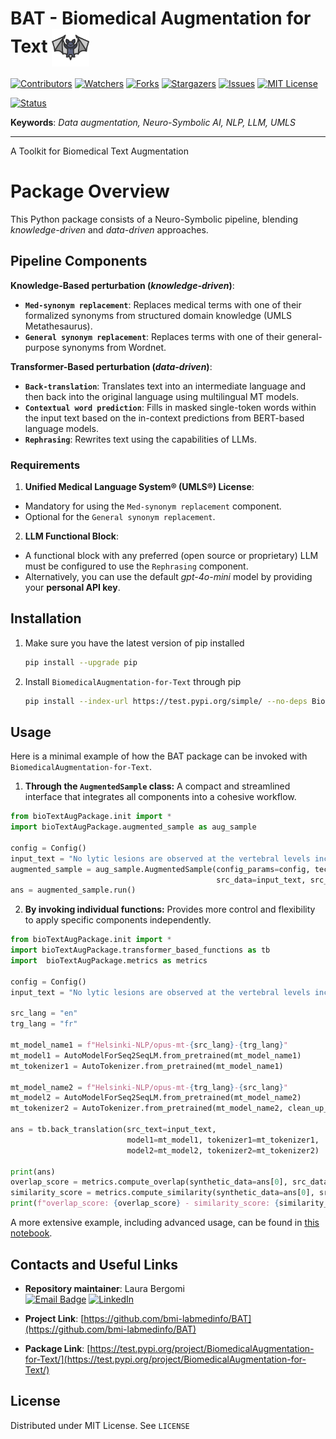 # BAT - Biomedical Augmentation for Text <img src="logo.png" width="60" style="vertical-align:middle;"/>

[![Contributors][contributors-shield]][contributors-url]
[![Watchers][watchers-shield]][watchers-url]
[![Forks][forks-shield]][forks-url]
[![Stargazers][stars-shield]][stars-url]
[![Issues][issues-shield]][issues-url]
[![MIT License][license-shield]][license-url]


[![Status][status-shield]][status-url] 

**Keywords**: *Data augmentation, Neuro-Symbolic AI, NLP, LLM, UMLS* </b>

------------------------------
A Toolkit for Biomedical Text Augmentation

<!-- PACKAGE OVERVIEW -->
# Package Overview
This Python package consists of a Neuro-Symbolic pipeline, blending *knowledge-driven* and *data-driven* approaches.

## Pipeline Components

**Knowledge-Based perturbation (*knowledge-driven*)**:
* **`Med-synonym replacement`**: Replaces medical terms with one of their formalized synonyms from structured domain knowledge (UMLS Metathesaurus).
* **`General synonym replacement`**: Replaces terms with one of their general-purpose synonyms from Wordnet.

**Transformer-Based perturbation (*data-driven*)**:
* **`Back-translation`**: Translates text into an intermediate language and then back into the original language using multilingual MT models.
* **`Contextual word prediction`**: Fills in masked single-token words within the input text based on the in-context predictions from BERT-based language models.
* **`Rephrasing`**: Rewrites text using the capabilities of LLMs.


<!-- REQUIREMENTS -->
### Requirements

1.  **Unified Medical Language System® (UMLS®) License**:
* Mandatory for using the `Med-synonym replacement` component.
* Optional for the `General synonym replacement`.
2.  **LLM Functional Block**:
* A functional block with any preferred (open source or proprietary) LLM must be configured to use the `Rephrasing` component.
* Alternatively, you can use the default *gpt-4o-mini* model by providing your **personal API key**.

<!-- INSTALLATION -->
## Installation

1. Make sure you have the latest version of pip installed
   ```sh
   pip install --upgrade pip
    ```
2. Install `BiomedicalAugmentation-for-Text` through pip
    ```sh
    pip install --index-url https://test.pypi.org/simple/ --no-deps BiomedicalAugmentation-for-Text
    ```

<!-- USAGE EXAMPLES -->
## Usage

Here is a minimal example of how the BAT package can be invoked with `BiomedicalAugmentation-for-Text`.
1.  **Through the `AugmentedSample` class:** A compact and streamlined interface that integrates all components into a cohesive workflow.
```python
from bioTextAugPackage.init import *
import bioTextAugPackage.augmented_sample as aug_sample

config = Config()
input_text = "No lytic lesions are observed at the vertebral levels included in the scans. No signs of listhesis."
augmented_sample = aug_sample.AugmentedSample(config_params=config, technique_tag="TB-back_translation",
                                              src_data=input_text, src_lang="english", n_synth_data=5)
ans = augmented_sample.run()
```

2.  **By invoking individual functions:** Provides more control and flexibility to apply specific components independently.
```python
from bioTextAugPackage.init import *
import bioTextAugPackage.transformer_based_functions as tb
import  bioTextAugPackage.metrics as metrics

config = Config()
input_text = "No lytic lesions are observed at the vertebral levels included in the scans. No signs of listhesis."

src_lang = "en"
trg_lang = "fr"

mt_model_name1 = f"Helsinki-NLP/opus-mt-{src_lang}-{trg_lang}"
mt_model1 = AutoModelForSeq2SeqLM.from_pretrained(mt_model_name1)
mt_tokenizer1 = AutoTokenizer.from_pretrained(mt_model_name1)

mt_model_name2 = f"Helsinki-NLP/opus-mt-{trg_lang}-{src_lang}"
mt_model2 = AutoModelForSeq2SeqLM.from_pretrained(mt_model_name2)
mt_tokenizer2 = AutoTokenizer.from_pretrained(mt_model_name2, clean_up_tokenization_spaces=True)

ans = tb.back_translation(src_text=input_text,
                          model1=mt_model1, tokenizer1=mt_tokenizer1,
                          model2=mt_model2, tokenizer2=mt_tokenizer2)

print(ans)
overlap_score = metrics.compute_overlap(synthetic_data=ans[0], src_data=input_text, tokenizer=config.base_tokenizer)
similarity_score = metrics.compute_similarity(synthetic_data=ans[0], src_data=input_text, se_model_name=config.se_model_name)
print(f"overlap_score: {overlap_score} - similarity_score: {similarity_score}")
```

A more extensive example, including advanced usage, can be found in [this notebook]().

<!-- CONTACTS AND USEFUL LINKS -->
## Contacts and Useful Links

*   **Repository maintainer**: Laura Bergomi  
    [![Email Badge][gmail-shield]][gmail-url] [![LinkedIn][linkedin-shield]][linkedin-url] 

*   **Project Link**: [https://github.com/bmi-labmedinfo/BAT](https://github.com/bmi-labmedinfo/BAT)

*   **Package Link**: [https://test.pypi.org/project/BiomedicalAugmentation-for-Text/](https://test.pypi.org/project/BiomedicalAugmentation-for-Text/)

<!-- LICENSE -->
## License

Distributed under MIT License. See `LICENSE` 

<!-- MARKDOWN LINKS -->
[logo]: logo.png
[contributors-shield]: https://img.shields.io/github/contributors/laurabergomi/BAT
[contributors-url]: https://github.com/bmi-labmedinfo/BAT/graphs/contributors
[status-shield]: https://img.shields.io/badge/Status-pre--release-blue
[status-url]: https://github.com/bmi-labmedinfo/BAT/releases
[forks-shield]: https://img.shields.io/github/forks/laurabergomi/BAT.svg
[forks-url]: https://github.com/bmi-labmedinfo/BAT/forks
[stars-shield]: https://img.shields.io/github/stars/laurabergomi/BAT.svg
[stars-url]: https://github.com/bmi-labmedinfo/BAT/stargazers
[issues-shield]: https://img.shields.io/github/issues/laurabergomi/BAT.svg
[issues-url]: https://github.com/bmi-labmedinfo/BAT/issues
[watchers-shield]: https://img.shields.io/github/watchers/laurabergomi/BAT.svg
[watchers-url]: https://github.com/bmi-labmedinfo/BAT/watchers
[license-shield]: https://img.shields.io/github/license/laurabergomi/BAT
[license-url]: https://github.com/bmi-labmedinfo/BAT/blob/main/LICENSE
[linkedin-shield]: 	https://custom-icon-badges.demolab.com/badge/LinkedIn-0A66C2?logo=linkedin-white&logoColor=fff
[linkedin-url]: https://www.linkedin.com/in/laura-bergomi-628890293/
[gmail-shield]: https://img.shields.io/badge/Gmail-D14836?logo=gmail&logoColor=white
[gmail-url]: mailto:laura.bergomi01@universitadipavia.it
